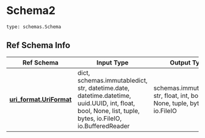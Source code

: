 # Schema2
```
type: schemas.Schema
```

## Ref Schema Info
Ref Schema | Input Type | Output Type
---------- | ---------- | -----------
[**uri_format.UriFormat**](../../../../../../components/schema/uri_format.md) | dict, schemas.immutabledict, str, datetime.date, datetime.datetime, uuid.UUID, int, float, bool, None, list, tuple, bytes, io.FileIO, io.BufferedReader | schemas.immutabledict, str, float, int, bool, None, tuple, bytes, io.FileIO
